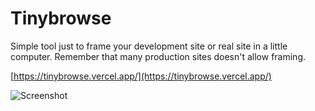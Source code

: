 # Tinybrowse

Simple tool just to frame your development site or real site in a little computer. Remember that many production sites doesn't allow framing.

[https://tinybrowse.vercel.app/](https://tinybrowse.vercel.app/)

![Screenshot](https://res.cloudinary.com/urre/image/upload/w_1200/v1712827847/igfcm8xcziuguvfawvi4.webp)
